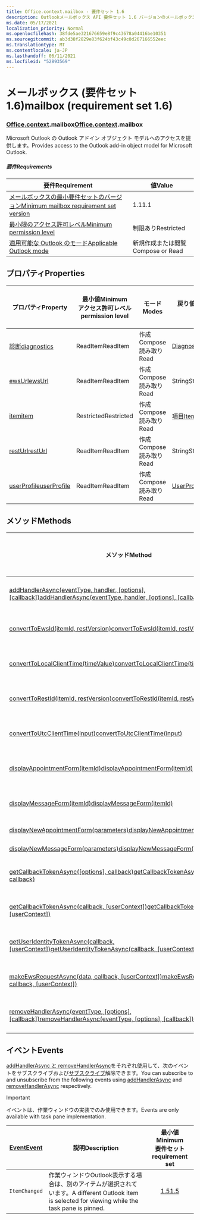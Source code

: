 ```yaml
---
title: Office.context.mailbox - 要件セット 1.6
description: Outlookメールボックス API 要件セット 1.6 バージョンのメールボックス オブジェクト モデル。
ms.date: 05/17/2021
localization_priority: Normal
ms.openlocfilehash: 38fde5ae321676659e8f9c43678a04416be10351
ms.sourcegitcommit: ab3d38f2829e83f624bf43c49c0d267166552eec
ms.translationtype: MT
ms.contentlocale: ja-JP
ms.lasthandoff: 06/11/2021
ms.locfileid: "52893569"
---
```

# <a name="mailbox-requirement-set-16"></a><span data-ttu-id="66e19-103">メールボックス (要件セット 1.6)</span><span class="sxs-lookup"><span data-stu-id="66e19-103">mailbox (requirement set 1.6)</span></span>

### <a name="officecontextmailbox"></a><span data-ttu-id="66e19-104">[Office](office.md)[.context](office.context.md).mailbox</span><span class="sxs-lookup"><span data-stu-id="66e19-104">[Office](office.md)[.context](office.context.md).mailbox</span></span>

<span data-ttu-id="66e19-105">Microsoft Outlook の Outlook アドイン オブジェクト モデルへのアクセスを提供します。</span><span class="sxs-lookup"><span data-stu-id="66e19-105">Provides access to the Outlook add-in object model for Microsoft Outlook.</span></span>

##### <a name="requirements"></a><span data-ttu-id="66e19-106">要件</span><span class="sxs-lookup"><span data-stu-id="66e19-106">Requirements</span></span>

|<span data-ttu-id="66e19-107">要件</span><span class="sxs-lookup"><span data-stu-id="66e19-107">Requirement</span></span>| <span data-ttu-id="66e19-108">値</span><span class="sxs-lookup"><span data-stu-id="66e19-108">Value</span></span>|
|---|---|
|[<span data-ttu-id="66e19-109">メールボックスの最小要件セットのバージョン</span><span class="sxs-lookup"><span data-stu-id="66e19-109">Minimum mailbox requirement set version</span></span>](../../requirement-sets/outlook-api-requirement-sets.md)| <span data-ttu-id="66e19-110">1.1</span><span class="sxs-lookup"><span data-stu-id="66e19-110">1.1</span></span>|
|[<span data-ttu-id="66e19-111">最小限のアクセス許可レベル</span><span class="sxs-lookup"><span data-stu-id="66e19-111">Minimum permission level</span></span>](../../../outlook/understanding-outlook-add-in-permissions.md)| <span data-ttu-id="66e19-112">制限あり</span><span class="sxs-lookup"><span data-stu-id="66e19-112">Restricted</span></span>|
|[<span data-ttu-id="66e19-113">適用可能な Outlook のモード</span><span class="sxs-lookup"><span data-stu-id="66e19-113">Applicable Outlook mode</span></span>](../../../outlook/outlook-add-ins-overview.md#extension-points)| <span data-ttu-id="66e19-114">新規作成または閲覧</span><span class="sxs-lookup"><span data-stu-id="66e19-114">Compose or Read</span></span>|

## <a name="properties"></a><span data-ttu-id="66e19-115">プロパティ</span><span class="sxs-lookup"><span data-stu-id="66e19-115">Properties</span></span>

| <span data-ttu-id="66e19-116">プロパティ</span><span class="sxs-lookup"><span data-stu-id="66e19-116">Property</span></span> | <span data-ttu-id="66e19-117">最小値</span><span class="sxs-lookup"><span data-stu-id="66e19-117">Minimum</span></span><br><span data-ttu-id="66e19-118">アクセス許可レベル</span><span class="sxs-lookup"><span data-stu-id="66e19-118">permission level</span></span> | <span data-ttu-id="66e19-119">モード</span><span class="sxs-lookup"><span data-stu-id="66e19-119">Modes</span></span> | <span data-ttu-id="66e19-120">戻り値の種類</span><span class="sxs-lookup"><span data-stu-id="66e19-120">Return type</span></span> | <span data-ttu-id="66e19-121">最小値</span><span class="sxs-lookup"><span data-stu-id="66e19-121">Minimum</span></span><br><span data-ttu-id="66e19-122">要件セット</span><span class="sxs-lookup"><span data-stu-id="66e19-122">requirement set</span></span> |
|---|---|---|---|:---:|
| [<span data-ttu-id="66e19-123">診断</span><span class="sxs-lookup"><span data-stu-id="66e19-123">diagnostics</span></span>](/javascript/api/outlook/office.mailbox?view=outlook-js-1.6&preserve-view=true#diagnostics) | <span data-ttu-id="66e19-124">ReadItem</span><span class="sxs-lookup"><span data-stu-id="66e19-124">ReadItem</span></span> | <span data-ttu-id="66e19-125">作成</span><span class="sxs-lookup"><span data-stu-id="66e19-125">Compose</span></span><br><span data-ttu-id="66e19-126">読み取り</span><span class="sxs-lookup"><span data-stu-id="66e19-126">Read</span></span> | [<span data-ttu-id="66e19-127">Diagnostics</span><span class="sxs-lookup"><span data-stu-id="66e19-127">Diagnostics</span></span>](/javascript/api/outlook/office.diagnostics?view=outlook-js-1.6&preserve-view=true) | [<span data-ttu-id="66e19-128">1.1</span><span class="sxs-lookup"><span data-stu-id="66e19-128">1.1</span></span>](../requirement-set-1.1/outlook-requirement-set-1.1.md) |
| [<span data-ttu-id="66e19-129">ewsUrl</span><span class="sxs-lookup"><span data-stu-id="66e19-129">ewsUrl</span></span>](/javascript/api/outlook/office.mailbox?view=outlook-js-1.6&preserve-view=true#ewsurl) | <span data-ttu-id="66e19-130">ReadItem</span><span class="sxs-lookup"><span data-stu-id="66e19-130">ReadItem</span></span> | <span data-ttu-id="66e19-131">作成</span><span class="sxs-lookup"><span data-stu-id="66e19-131">Compose</span></span><br><span data-ttu-id="66e19-132">読み取り</span><span class="sxs-lookup"><span data-stu-id="66e19-132">Read</span></span> | <span data-ttu-id="66e19-133">String</span><span class="sxs-lookup"><span data-stu-id="66e19-133">String</span></span> | [<span data-ttu-id="66e19-134">1.1</span><span class="sxs-lookup"><span data-stu-id="66e19-134">1.1</span></span>](../requirement-set-1.1/outlook-requirement-set-1.1.md) |
| [<span data-ttu-id="66e19-135">item</span><span class="sxs-lookup"><span data-stu-id="66e19-135">item</span></span>](office.context.mailbox.item.md) | <span data-ttu-id="66e19-136">Restricted</span><span class="sxs-lookup"><span data-stu-id="66e19-136">Restricted</span></span> | <span data-ttu-id="66e19-137">作成</span><span class="sxs-lookup"><span data-stu-id="66e19-137">Compose</span></span><br><span data-ttu-id="66e19-138">読み取り</span><span class="sxs-lookup"><span data-stu-id="66e19-138">Read</span></span> | [<span data-ttu-id="66e19-139">項目</span><span class="sxs-lookup"><span data-stu-id="66e19-139">Item</span></span>](/javascript/api/outlook/office.item?view=outlook-js-1.6&preserve-view=true) | [<span data-ttu-id="66e19-140">1.1</span><span class="sxs-lookup"><span data-stu-id="66e19-140">1.1</span></span>](../requirement-set-1.1/outlook-requirement-set-1.1.md) |
| [<span data-ttu-id="66e19-141">restUrl</span><span class="sxs-lookup"><span data-stu-id="66e19-141">restUrl</span></span>](/javascript/api/outlook/office.mailbox?view=outlook-js-1.6&preserve-view=true#resturl) | <span data-ttu-id="66e19-142">ReadItem</span><span class="sxs-lookup"><span data-stu-id="66e19-142">ReadItem</span></span> | <span data-ttu-id="66e19-143">作成</span><span class="sxs-lookup"><span data-stu-id="66e19-143">Compose</span></span><br><span data-ttu-id="66e19-144">読み取り</span><span class="sxs-lookup"><span data-stu-id="66e19-144">Read</span></span> | <span data-ttu-id="66e19-145">String</span><span class="sxs-lookup"><span data-stu-id="66e19-145">String</span></span> | [<span data-ttu-id="66e19-146">1.5</span><span class="sxs-lookup"><span data-stu-id="66e19-146">1.5</span></span>](../requirement-set-1.5/outlook-requirement-set-1.5.md) |
| [<span data-ttu-id="66e19-147">userProfile</span><span class="sxs-lookup"><span data-stu-id="66e19-147">userProfile</span></span>](/javascript/api/outlook/office.mailbox?view=outlook-js-1.6&preserve-view=true#userprofile) | <span data-ttu-id="66e19-148">ReadItem</span><span class="sxs-lookup"><span data-stu-id="66e19-148">ReadItem</span></span> | <span data-ttu-id="66e19-149">作成</span><span class="sxs-lookup"><span data-stu-id="66e19-149">Compose</span></span><br><span data-ttu-id="66e19-150">読み取り</span><span class="sxs-lookup"><span data-stu-id="66e19-150">Read</span></span> | [<span data-ttu-id="66e19-151">UserProfile</span><span class="sxs-lookup"><span data-stu-id="66e19-151">UserProfile</span></span>](/javascript/api/outlook/office.userprofile?view=outlook-js-1.6&preserve-view=true) | [<span data-ttu-id="66e19-152">1.1</span><span class="sxs-lookup"><span data-stu-id="66e19-152">1.1</span></span>](../requirement-set-1.1/outlook-requirement-set-1.1.md) |

## <a name="methods"></a><span data-ttu-id="66e19-153">メソッド</span><span class="sxs-lookup"><span data-stu-id="66e19-153">Methods</span></span>

| <span data-ttu-id="66e19-154">メソッド</span><span class="sxs-lookup"><span data-stu-id="66e19-154">Method</span></span> | <span data-ttu-id="66e19-155">最小値</span><span class="sxs-lookup"><span data-stu-id="66e19-155">Minimum</span></span><br><span data-ttu-id="66e19-156">アクセス許可レベル</span><span class="sxs-lookup"><span data-stu-id="66e19-156">permission level</span></span> | <span data-ttu-id="66e19-157">モード</span><span class="sxs-lookup"><span data-stu-id="66e19-157">Modes</span></span> | <span data-ttu-id="66e19-158">最小値</span><span class="sxs-lookup"><span data-stu-id="66e19-158">Minimum</span></span><br><span data-ttu-id="66e19-159">要件セット</span><span class="sxs-lookup"><span data-stu-id="66e19-159">requirement set</span></span> |
|---|---|---|:---:|
| <span data-ttu-id="66e19-160">[addHandlerAsync(eventType, handler, [options], [callback])](/javascript/api/outlook/office.mailbox?view=outlook-js-1.6&preserve-view=true#addhandlerasync-eventtype--handler--options--callback-)</span><span class="sxs-lookup"><span data-stu-id="66e19-160">[addHandlerAsync(eventType, handler, [options], [callback])](/javascript/api/outlook/office.mailbox?view=outlook-js-1.6&preserve-view=true#addhandlerasync-eventtype--handler--options--callback-)</span></span> | <span data-ttu-id="66e19-161">ReadItem</span><span class="sxs-lookup"><span data-stu-id="66e19-161">ReadItem</span></span> | <span data-ttu-id="66e19-162">作成</span><span class="sxs-lookup"><span data-stu-id="66e19-162">Compose</span></span><br><span data-ttu-id="66e19-163">読み取り</span><span class="sxs-lookup"><span data-stu-id="66e19-163">Read</span></span> | [<span data-ttu-id="66e19-164">1.5</span><span class="sxs-lookup"><span data-stu-id="66e19-164">1.5</span></span>](../requirement-set-1.5/outlook-requirement-set-1.5.md) |
| [<span data-ttu-id="66e19-165">convertToEwsId(itemId, restVersion)</span><span class="sxs-lookup"><span data-stu-id="66e19-165">convertToEwsId(itemId, restVersion)</span></span>](/javascript/api/outlook/office.mailbox?view=outlook-js-1.6&preserve-view=true#converttoewsid-itemid--restversion-) | <span data-ttu-id="66e19-166">Restricted</span><span class="sxs-lookup"><span data-stu-id="66e19-166">Restricted</span></span> | <span data-ttu-id="66e19-167">作成</span><span class="sxs-lookup"><span data-stu-id="66e19-167">Compose</span></span><br><span data-ttu-id="66e19-168">読み取り</span><span class="sxs-lookup"><span data-stu-id="66e19-168">Read</span></span> | [<span data-ttu-id="66e19-169">1.3</span><span class="sxs-lookup"><span data-stu-id="66e19-169">1.3</span></span>](../requirement-set-1.3/outlook-requirement-set-1.3.md) |
| [<span data-ttu-id="66e19-170">convertToLocalClientTime(timeValue)</span><span class="sxs-lookup"><span data-stu-id="66e19-170">convertToLocalClientTime(timeValue)</span></span>](/javascript/api/outlook/office.mailbox?view=outlook-js-1.6&preserve-view=true#converttolocalclienttime-timevalue-) | <span data-ttu-id="66e19-171">ReadItem</span><span class="sxs-lookup"><span data-stu-id="66e19-171">ReadItem</span></span> | <span data-ttu-id="66e19-172">作成</span><span class="sxs-lookup"><span data-stu-id="66e19-172">Compose</span></span><br><span data-ttu-id="66e19-173">読み取り</span><span class="sxs-lookup"><span data-stu-id="66e19-173">Read</span></span> | [<span data-ttu-id="66e19-174">1.1</span><span class="sxs-lookup"><span data-stu-id="66e19-174">1.1</span></span>](../requirement-set-1.1/outlook-requirement-set-1.1.md) |
| [<span data-ttu-id="66e19-175">convertToRestId(itemId, restVersion)</span><span class="sxs-lookup"><span data-stu-id="66e19-175">convertToRestId(itemId, restVersion)</span></span>](/javascript/api/outlook/office.mailbox?view=outlook-js-1.6&preserve-view=true#converttorestid-itemid--restversion-) | <span data-ttu-id="66e19-176">Restricted</span><span class="sxs-lookup"><span data-stu-id="66e19-176">Restricted</span></span> | <span data-ttu-id="66e19-177">作成</span><span class="sxs-lookup"><span data-stu-id="66e19-177">Compose</span></span><br><span data-ttu-id="66e19-178">読み取り</span><span class="sxs-lookup"><span data-stu-id="66e19-178">Read</span></span> | [<span data-ttu-id="66e19-179">1.3</span><span class="sxs-lookup"><span data-stu-id="66e19-179">1.3</span></span>](../requirement-set-1.3/outlook-requirement-set-1.3.md) |
| [<span data-ttu-id="66e19-180">convertToUtcClientTime(input)</span><span class="sxs-lookup"><span data-stu-id="66e19-180">convertToUtcClientTime(input)</span></span>](/javascript/api/outlook/office.mailbox?view=outlook-js-1.6&preserve-view=true#converttoutcclienttime-input-) | <span data-ttu-id="66e19-181">ReadItem</span><span class="sxs-lookup"><span data-stu-id="66e19-181">ReadItem</span></span> | <span data-ttu-id="66e19-182">作成</span><span class="sxs-lookup"><span data-stu-id="66e19-182">Compose</span></span><br><span data-ttu-id="66e19-183">読み取り</span><span class="sxs-lookup"><span data-stu-id="66e19-183">Read</span></span> | [<span data-ttu-id="66e19-184">1.1</span><span class="sxs-lookup"><span data-stu-id="66e19-184">1.1</span></span>](../requirement-set-1.1/outlook-requirement-set-1.1.md) |
| [<span data-ttu-id="66e19-185">displayAppointmentForm(itemId)</span><span class="sxs-lookup"><span data-stu-id="66e19-185">displayAppointmentForm(itemId)</span></span>](/javascript/api/outlook/office.mailbox?view=outlook-js-1.6&preserve-view=true#displayappointmentform-itemid-) | <span data-ttu-id="66e19-186">ReadItem</span><span class="sxs-lookup"><span data-stu-id="66e19-186">ReadItem</span></span> | <span data-ttu-id="66e19-187">作成</span><span class="sxs-lookup"><span data-stu-id="66e19-187">Compose</span></span><br><span data-ttu-id="66e19-188">読み取り</span><span class="sxs-lookup"><span data-stu-id="66e19-188">Read</span></span> | [<span data-ttu-id="66e19-189">1.1</span><span class="sxs-lookup"><span data-stu-id="66e19-189">1.1</span></span>](../requirement-set-1.1/outlook-requirement-set-1.1.md) |
| [<span data-ttu-id="66e19-190">displayMessageForm(itemId)</span><span class="sxs-lookup"><span data-stu-id="66e19-190">displayMessageForm(itemId)</span></span>](/javascript/api/outlook/office.mailbox?view=outlook-js-1.6&preserve-view=true#displaymessageform-itemid-) | <span data-ttu-id="66e19-191">ReadItem</span><span class="sxs-lookup"><span data-stu-id="66e19-191">ReadItem</span></span> | <span data-ttu-id="66e19-192">作成</span><span class="sxs-lookup"><span data-stu-id="66e19-192">Compose</span></span><br><span data-ttu-id="66e19-193">読み取り</span><span class="sxs-lookup"><span data-stu-id="66e19-193">Read</span></span> | [<span data-ttu-id="66e19-194">1.1</span><span class="sxs-lookup"><span data-stu-id="66e19-194">1.1</span></span>](../requirement-set-1.1/outlook-requirement-set-1.1.md) |
| [<span data-ttu-id="66e19-195">displayNewAppointmentForm(parameters)</span><span class="sxs-lookup"><span data-stu-id="66e19-195">displayNewAppointmentForm(parameters)</span></span>](/javascript/api/outlook/office.mailbox?view=outlook-js-1.6&preserve-view=true#displaynewappointmentform-parameters-) | <span data-ttu-id="66e19-196">ReadItem</span><span class="sxs-lookup"><span data-stu-id="66e19-196">ReadItem</span></span> | <span data-ttu-id="66e19-197">読み取り</span><span class="sxs-lookup"><span data-stu-id="66e19-197">Read</span></span> | [<span data-ttu-id="66e19-198">1.1</span><span class="sxs-lookup"><span data-stu-id="66e19-198">1.1</span></span>](../requirement-set-1.1/outlook-requirement-set-1.1.md) |
| [<span data-ttu-id="66e19-199">displayNewMessageForm(parameters)</span><span class="sxs-lookup"><span data-stu-id="66e19-199">displayNewMessageForm(parameters)</span></span>](/javascript/api/outlook/office.mailbox?view=outlook-js-1.6&preserve-view=true#displaynewmessageform-parameters-) | <span data-ttu-id="66e19-200">ReadItem</span><span class="sxs-lookup"><span data-stu-id="66e19-200">ReadItem</span></span> | <span data-ttu-id="66e19-201">読み取り</span><span class="sxs-lookup"><span data-stu-id="66e19-201">Read</span></span> | [<span data-ttu-id="66e19-202">1.6</span><span class="sxs-lookup"><span data-stu-id="66e19-202">1.6</span></span>](../requirement-set-1.6/outlook-requirement-set-1.6.md) |
| <span data-ttu-id="66e19-203">[getCallbackTokenAsync([options], callback)](/javascript/api/outlook/office.mailbox?view=outlook-js-1.6&preserve-view=true#getcallbacktokenasync-options--callback-)</span><span class="sxs-lookup"><span data-stu-id="66e19-203">[getCallbackTokenAsync([options], callback)](/javascript/api/outlook/office.mailbox?view=outlook-js-1.6&preserve-view=true#getcallbacktokenasync-options--callback-)</span></span> | <span data-ttu-id="66e19-204">ReadItem</span><span class="sxs-lookup"><span data-stu-id="66e19-204">ReadItem</span></span> | <span data-ttu-id="66e19-205">作成</span><span class="sxs-lookup"><span data-stu-id="66e19-205">Compose</span></span><br><span data-ttu-id="66e19-206">読み取り</span><span class="sxs-lookup"><span data-stu-id="66e19-206">Read</span></span> | [<span data-ttu-id="66e19-207">1.5</span><span class="sxs-lookup"><span data-stu-id="66e19-207">1.5</span></span>](../requirement-set-1.5/outlook-requirement-set-1.5.md) |
| <span data-ttu-id="66e19-208">[getCallbackTokenAsync(callback, [userContext])](/javascript/api/outlook/office.mailbox?view=outlook-js-1.6&preserve-view=true#getcallbacktokenasync-callback--usercontext-)</span><span class="sxs-lookup"><span data-stu-id="66e19-208">[getCallbackTokenAsync(callback, [userContext])](/javascript/api/outlook/office.mailbox?view=outlook-js-1.6&preserve-view=true#getcallbacktokenasync-callback--usercontext-)</span></span> | <span data-ttu-id="66e19-209">ReadItem</span><span class="sxs-lookup"><span data-stu-id="66e19-209">ReadItem</span></span> | <span data-ttu-id="66e19-210">作成</span><span class="sxs-lookup"><span data-stu-id="66e19-210">Compose</span></span><br><span data-ttu-id="66e19-211">読み取り</span><span class="sxs-lookup"><span data-stu-id="66e19-211">Read</span></span> | [<span data-ttu-id="66e19-212">1.3</span><span class="sxs-lookup"><span data-stu-id="66e19-212">1.3</span></span>](../requirement-set-1.3/outlook-requirement-set-1.3.md)<br>[<span data-ttu-id="66e19-213">1.1</span><span class="sxs-lookup"><span data-stu-id="66e19-213">1.1</span></span>](../requirement-set-1.1/outlook-requirement-set-1.1.md) |
| <span data-ttu-id="66e19-214">[getUserIdentityTokenAsync(callback, [userContext])](/javascript/api/outlook/office.mailbox?view=outlook-js-1.6&preserve-view=true#getuseridentitytokenasync-callback--usercontext-)</span><span class="sxs-lookup"><span data-stu-id="66e19-214">[getUserIdentityTokenAsync(callback, [userContext])](/javascript/api/outlook/office.mailbox?view=outlook-js-1.6&preserve-view=true#getuseridentitytokenasync-callback--usercontext-)</span></span> | <span data-ttu-id="66e19-215">ReadItem</span><span class="sxs-lookup"><span data-stu-id="66e19-215">ReadItem</span></span> | <span data-ttu-id="66e19-216">作成</span><span class="sxs-lookup"><span data-stu-id="66e19-216">Compose</span></span><br><span data-ttu-id="66e19-217">読み取り</span><span class="sxs-lookup"><span data-stu-id="66e19-217">Read</span></span> | [<span data-ttu-id="66e19-218">1.1</span><span class="sxs-lookup"><span data-stu-id="66e19-218">1.1</span></span>](../requirement-set-1.1/outlook-requirement-set-1.1.md) |
| <span data-ttu-id="66e19-219">[makeEwsRequestAsync(data, callback, [userContext])](/javascript/api/outlook/office.mailbox?view=outlook-js-1.6&preserve-view=true#makeewsrequestasync-data--callback--usercontext-)</span><span class="sxs-lookup"><span data-stu-id="66e19-219">[makeEwsRequestAsync(data, callback, [userContext])](/javascript/api/outlook/office.mailbox?view=outlook-js-1.6&preserve-view=true#makeewsrequestasync-data--callback--usercontext-)</span></span> | <span data-ttu-id="66e19-220">ReadWriteMailbox</span><span class="sxs-lookup"><span data-stu-id="66e19-220">ReadWriteMailbox</span></span> | <span data-ttu-id="66e19-221">作成</span><span class="sxs-lookup"><span data-stu-id="66e19-221">Compose</span></span><br><span data-ttu-id="66e19-222">読み取り</span><span class="sxs-lookup"><span data-stu-id="66e19-222">Read</span></span> | [<span data-ttu-id="66e19-223">1.1</span><span class="sxs-lookup"><span data-stu-id="66e19-223">1.1</span></span>](../requirement-set-1.1/outlook-requirement-set-1.1.md) |
| <span data-ttu-id="66e19-224">[removeHandlerAsync(eventType, [options], [callback])](/javascript/api/outlook/office.mailbox?view=outlook-js-1.6&preserve-view=true#removehandlerasync-eventtype--options--callback-)</span><span class="sxs-lookup"><span data-stu-id="66e19-224">[removeHandlerAsync(eventType, [options], [callback])](/javascript/api/outlook/office.mailbox?view=outlook-js-1.6&preserve-view=true#removehandlerasync-eventtype--options--callback-)</span></span> | <span data-ttu-id="66e19-225">ReadItem</span><span class="sxs-lookup"><span data-stu-id="66e19-225">ReadItem</span></span> | <span data-ttu-id="66e19-226">作成</span><span class="sxs-lookup"><span data-stu-id="66e19-226">Compose</span></span><br><span data-ttu-id="66e19-227">読み取り</span><span class="sxs-lookup"><span data-stu-id="66e19-227">Read</span></span> | [<span data-ttu-id="66e19-228">1.5</span><span class="sxs-lookup"><span data-stu-id="66e19-228">1.5</span></span>](../requirement-set-1.5/outlook-requirement-set-1.5.md) |

## <a name="events"></a><span data-ttu-id="66e19-229">イベント</span><span class="sxs-lookup"><span data-stu-id="66e19-229">Events</span></span>

<span data-ttu-id="66e19-230">[addHandlerAsync と removeHandlerAsync](/javascript/api/outlook/office.mailbox?view=outlook-js-1.6&preserve-view=true#addhandlerasync-eventtype--handler--options--callback-)をそれぞれ使用して、次のイベントをサブスクライブおよび[サブスクライブ](/javascript/api/outlook/office.mailbox?view=outlook-js-1.6&preserve-view=true#removehandlerasync-eventtype--options--callback-)解除できます。</span><span class="sxs-lookup"><span data-stu-id="66e19-230">You can subscribe to and unsubscribe from the following events using [addHandlerAsync](/javascript/api/outlook/office.mailbox?view=outlook-js-1.6&preserve-view=true#addhandlerasync-eventtype--handler--options--callback-) and [removeHandlerAsync](/javascript/api/outlook/office.mailbox?view=outlook-js-1.6&preserve-view=true#removehandlerasync-eventtype--options--callback-) respectively.</span></span>

> [!IMPORTANT]
> <span data-ttu-id="66e19-231">イベントは、作業ウィンドウの実装でのみ使用できます。</span><span class="sxs-lookup"><span data-stu-id="66e19-231">Events are only available with task pane implementation.</span></span>

| [<span data-ttu-id="66e19-232">Event</span><span class="sxs-lookup"><span data-stu-id="66e19-232">Event</span></span>](/javascript/api/office/office.eventtype) | <span data-ttu-id="66e19-233">説明</span><span class="sxs-lookup"><span data-stu-id="66e19-233">Description</span></span> | <span data-ttu-id="66e19-234">最小値</span><span class="sxs-lookup"><span data-stu-id="66e19-234">Minimum</span></span><br><span data-ttu-id="66e19-235">要件セット</span><span class="sxs-lookup"><span data-stu-id="66e19-235">requirement set</span></span> |
|---|---|:---:|
|`ItemChanged`| <span data-ttu-id="66e19-236">作業ウィンドウOutlook表示する場合は、別のアイテムが選択されています。</span><span class="sxs-lookup"><span data-stu-id="66e19-236">A different Outlook item is selected for viewing while the task pane is pinned.</span></span> | [<span data-ttu-id="66e19-237">1.5</span><span class="sxs-lookup"><span data-stu-id="66e19-237">1.5</span></span>](../requirement-set-1.5/outlook-requirement-set-1.5.md) |
